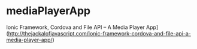 # mediaPlayerApp
Ionic Framework, Cordova and File API – A Media Player App](http://thejackalofjavascript.com/ionic-framework-cordova-and-file-api-a-media-player-app/)
